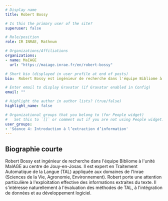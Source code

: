 ```yaml
---
# Display name
title: Robert Bossy

# Is this the primary user of the site?
superuser: false

# Role/position
role: IR INRAE, Mathnum

# Organizations/Affiliations
organizations:
- name: MaIAGE
  url: "https://maiage.inrae.fr/en/robert-bossy"

# Short bio (displayed in user profile at end of posts)
bio:  Robert Bossy est ingénieur de recherche dans l'équipe Bibliome à l'unité MaIAGE au centre de Jouy-en-Josas. 

# Enter email to display Gravatar (if Gravatar enabled in Config)
email: ""

# Highlight the author in author lists? (true/false)
highlight_name: false

# Organizational groups that you belong to (for People widget)
#   Set this to `[]` or comment out if you are not using People widget.
user_groups:
- 'Séance 4: Introduction à l’extraction d’information'
---
```


## Biographie courte

Robert Bossy est ingénieur de recherche dans l'équipe Bibliome à l'unité MaIAGE au centre de Jouy-en-Josas. Il est expert en Traitement Automatique de la Langue (TAL) appliquée aux domaines de l'Inrae (Sciences de la Vie, Agronomie, Environnement). Robert porte une attention particulière à l'exploitation effective des informations extraites du texte. Il s'intéresse naturellement à l'évaluation des méthodes de TAL, à l'intégration de données et au développement logiciel.

